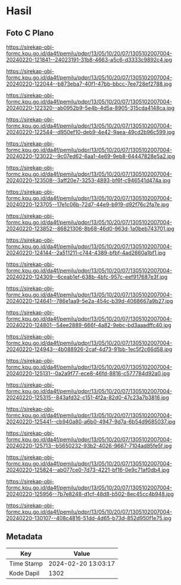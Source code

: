 # Hasil

## Foto C Plano

https://sirekap-obj-formc.kpu.go.id/da4f/pemilu/pdpr/13/05/10/20/07/1305102007004-20240220-121841--24023191-31b8-4663-a5c6-d3333c9892c4.jpg

https://sirekap-obj-formc.kpu.go.id/da4f/pemilu/pdpr/13/05/10/20/07/1305102007004-20240220-122044--b873eba7-40f1-47bb-bbcc-7ee728ef2788.jpg

https://sirekap-obj-formc.kpu.go.id/da4f/pemilu/pdpr/13/05/10/20/07/1305102007004-20240220-122320--ab0952b9-5e4b-4d5a-8905-315cda4148ca.jpg

https://sirekap-obj-formc.kpu.go.id/da4f/pemilu/pdpr/13/05/10/20/07/1305102007004-20240220-122544--d950ef10-deb9-4e42-9aea-49cd2b96c599.jpg

https://sirekap-obj-formc.kpu.go.id/da4f/pemilu/pdpr/13/05/10/20/07/1305102007004-20240220-123022--9c07ed62-6aa1-4e69-9eb8-64447828e5a2.jpg

https://sirekap-obj-formc.kpu.go.id/da4f/pemilu/pdpr/13/05/10/20/07/1305102007004-20240220-123508--3aff20e7-3253-4893-bf6f-c946541d474a.jpg

https://sirekap-obj-formc.kpu.go.id/da4f/pemilu/pdpr/13/05/10/20/07/1305102007004-20240220-123705--17e1c06b-72d7-44e9-b919-d92f76c2fa7e.jpg

https://sirekap-obj-formc.kpu.go.id/da4f/pemilu/pdpr/13/05/10/20/07/1305102007004-20240220-123852--86821306-8b68-46d0-963d-1a0beb743701.jpg

https://sirekap-obj-formc.kpu.go.id/da4f/pemilu/pdpr/13/05/10/20/07/1305102007004-20240220-124144--2a511211-c744-4389-bfbf-4ad2660a1bf1.jpg

https://sirekap-obj-formc.kpu.go.id/da4f/pemilu/pdpr/13/05/10/20/07/1305102007004-20240220-124309--6ceab1ef-638b-4bfc-957c-eef917687e3f.jpg

https://sirekap-obj-formc.kpu.go.id/da4f/pemilu/pdpr/13/05/10/20/07/1305102007004-20240220-124641--786e1aa9-5e2a-454c-b39d-4068667a9b27.jpg

https://sirekap-obj-formc.kpu.go.id/da4f/pemilu/pdpr/13/05/10/20/07/1305102007004-20240220-124801--54ee2889-666f-4a82-9ebc-bd3aaadffc40.jpg

https://sirekap-obj-formc.kpu.go.id/da4f/pemilu/pdpr/13/05/10/20/07/1305102007004-20240220-124943--4b088926-2caf-4d73-91bb-1ec5f2c66d58.jpg

https://sirekap-obj-formc.kpu.go.id/da4f/pemilu/pdpr/13/05/10/20/07/1305102007004-20240220-125131--0a2a9f77-ece8-46fd-8816-c577784d92a0.jpg

https://sirekap-obj-formc.kpu.go.id/da4f/pemilu/pdpr/13/05/10/20/07/1305102007004-20240220-125315--843afd32-c151-4f2a-82d0-47c23a7b3816.jpg

https://sirekap-obj-formc.kpu.go.id/da4f/pemilu/pdpr/13/05/10/20/07/1305102007004-20240220-125441--cb940a80-a6b0-4947-9d7a-6b54d9685037.jpg

https://sirekap-obj-formc.kpu.go.id/da4f/pemilu/pdpr/13/05/10/20/07/1305102007004-20240220-125713--b5650232-93b2-4026-9667-7104ad85fe5f.jpg

https://sirekap-obj-formc.kpu.go.id/da4f/pemilu/pdpr/13/05/10/20/07/1305102007004-20240220-125824--ab077ce0-7d73-4221-bf16-0e9c71af0db4.jpg

https://sirekap-obj-formc.kpu.go.id/da4f/pemilu/pdpr/13/05/10/20/07/1305102007004-20240220-125956--7b7e8248-d1cf-48d8-b502-8ec45cc4b948.jpg

https://sirekap-obj-formc.kpu.go.id/da4f/pemilu/pdpr/13/05/10/20/07/1305102007004-20240220-130107--408c4816-51dd-4d65-b73d-852d950f1e75.jpg


## Metadata

| Key        | Value               |
| ---------- | ------------------- |
| Time Stamp | 2024-02-20 13:03:17 |
| Kode Dapil | 1302                |



